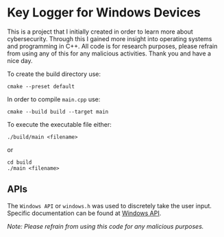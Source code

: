 # Key Logger for Windows Devices

This is a project that I initially created in order to learn more about cybersecurity. Through this I gained more insight into operating systems and programming in C++. All code is for research purposes, please refrain from using any of this for any malicious activities. Thank you and have a nice day.

To create the build directory use:
```{bash}
cmake --preset default
```

In order to compile `main.cpp` use:
```{bash}
cmake --build build --target main
```

To execute the executable file either:
```{bash}
./build/main <filename>
```
or
```{bash}
cd build
./main <filename>
```


## APIs
The `Windows API` or `windows.h` was used to discretely take the user input. Specific documentation can be found at [Windows API](https://learn.microsoft.com/en-us/windows/win32/api/winbase/).


_Note: Please refrain from using this code for any malicious purposes._
